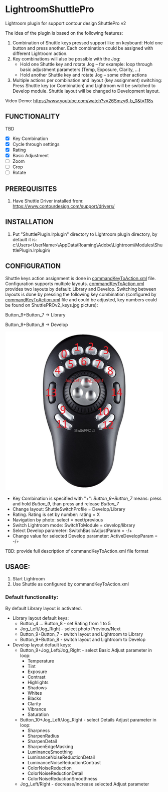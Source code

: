 # LightroomShuttlePro
Lightroom plugin for support contour design ShuttlePro v2

The idea of the plugin is based on the following features:
1. Combination of Shuttle keys pressed support like on keyboard: Hold one button and press another. Each combination could be assigned with different Lightroom action.
2. Key combinations will also be possible with the Jog:
   - Hold one Shuttle key and rotate Jog – for example: loop through basic adjustment parameters (Temp, Exposure, Clarity, …)
   - Hold another Shuttle key and rotate Jog – some other actions
3. Multiple actions per combination and layout (key assignment) switching:
Press Shuttle key (or Combination) and Lightroom will be switched to Develop module. Shuttle layout will be changed to Development layout.

Video Demo: https://www.youtube.com/watch?v=26Smzy6-b_0&t=118s


## FUNCTIONALITY

TBD
- [x] Key Combination
- [x] Cycle through settings 
- [x] Rating
- [x] Basic Adjustment
- [ ] Zoom
- [ ] Crop
- [ ] Rotate

## PREREQUISITES
1. Have Shuttle Driver installed from: https://www.contourdesign.com/support/drivers/

## INSTALLATION

1. Put "ShuttlePlugin.lrplugin" directory to Lightroom plugin directory, by default it is: c:\Users\<UserName>\AppData\Roaming\Adobe\Lightroom\Modules\ShuttlePlugin.lrplugin\

## CONFIGURATION

Shuttle keys action assignment is done in [commandKeyToAction.xml](ShuttlePlugin.lrplugin/commandKeyToAction.xml) file.
Configuration supports multiple layouts. [commandKeyToAction.xml](ShuttlePlugin.lrplugin/commandKeyToAction.xml) provides two layouts by default: Library and Develop.
Switching between layouts is done by pressing the following key combination (configured by [commandKeyToAction.xml](ShuttlePlugin.lrplugin/commandKeyToAction.xml) file and could be adjusted, key numbers could be found on ShuttlePROv2_keys.jpg picture): 

Button_9+Button_7 -> Library

Button_9+Button_8 -> Develop

![Key numbers](./ShuttlePROv2_keys.jpg)


- Key Combination is specified with "+": *Button_9+Button_7* means: press and hold *Button_9*, than press and release *Button_7*
- Change layout: ShuttleSwitchProfile = Develop/Library
- Rating. Rating is set by number: rating = X
- Navigation by photo: select = next/previous
- Switch Lightroom mode: SwitchToModule = develop/library
- Select Develop parameter: SwitchBasicAdjustParam = -/+
- Change value for selected Develop parameter: ActiveDevelopParam = -/+

TBD: provide full description of commandKeyToAction.xml file format

## USAGE:

1. Start Lightroom
2. Use Shuttle as configured by commandKeyToAction.xml

### Default functionality:
By default Library layout is activated.
- Library layout default keys:
  - Button_4 ... Button_8 - set Rating from 1 to 5 
  - Jog_Left/Jog_Right - select photo Previous/Next
  - Button_9+Button_7 - switch layout and Lightroom to Library
  - Button_9+Button_8 - switch layout and Lightroom to Develop
- Develop layout default keys:
  - Button_9+Jog_Left/Jog_Right - select Basic Adjust parameter in loop:
    - Temperature
    - Tint
    - Exposure
    - Contrast
    - Highlights
    - Shadows
    - Whites
    - Blacks
    - Clarity
    - Vibrance
    - Saturation
  - Button_10+Jog_Left/Jog_Right - select Details Adjust parameter in loop:
    - Sharpness
    - SharpenRadius
    - SharpenDetail
    - SharpenEdgeMasking
    - LuminanceSmoothing
    - LuminanceNoiseReductionDetail
    - LuminanceNoiseReductionContrast
    - ColorNoiseReduction
    - ColorNoiseReductionDetail
    - ColorNoiseReductionSmoothness
  - Jog_Left/Right - decrease/increase selected Adjust parameter


